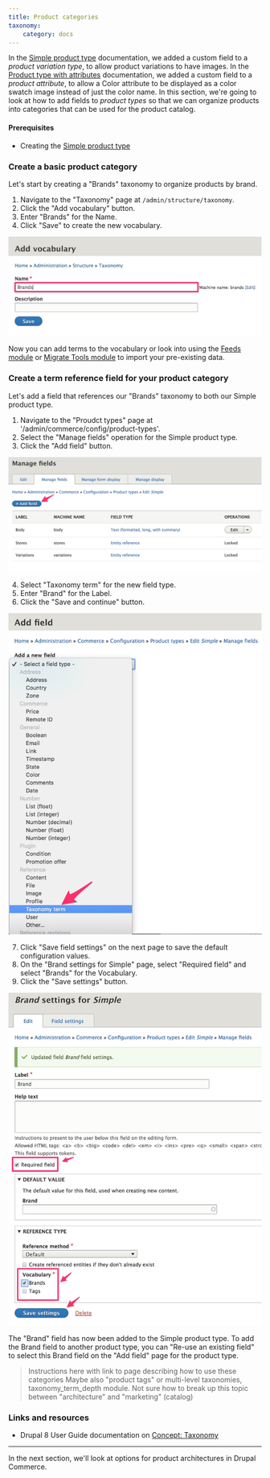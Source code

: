 ```yaml
---
title: Product categories
taxonomy:
    category: docs
---
```


In the [Simple product type](../01.simple-product) documentation, we added a custom field to a *product variation type*, to allow product variations to have images. In the [Product type with attributes](../02.product-attributes) documentation, we added a custom field to a *product attribute*, to allow a Color attribute to be displayed as a color swatch image instead of just the color name. In this section, we're going to look at how to add fields to *product types* so that we can organize products into categories that can be used for the product catalog.

#### Prerequisites
- Creating the [Simple product type](../../02.product-architecture/01.simple-product)

### Create a basic product category

Let's start by creating a "Brands" taxonomy to organize products by brand.

1. Navigate to the "Taxonomy" page at `/admin/structure/taxonomy`.
2. Click the "Add vocabulary" button.
3. Enter "Brands" for the Name.
4. Click "Save" to create the new vocabulary.

![Create Brands vocabulary](../../images/product-categories-ui-1.jpg)

Now you can add terms to the vocabulary or look into using the [Feeds module] or [Migrate Tools module] to import your pre-existing data.

### Create a term reference field for your product category

Let's add a field that references our "Brands" taxonomy to both our Simple product type.

1. Navigate to the "Proudct types" page at '/admin/commerce/config/product-types'.
2. Select the "Manage fields" operation for the Simple product type.
3. Click the "Add field" button.

![Create new field](../../images/product-categories-ui-2.jpg)

4. Select "Taxonomy term" for the new field type.
5. Enter "Brand" for the Label.
6. Click the "Save and continue" button.

![Add taxonomy term field](../../images/product-categories-ui-3.jpg)

7. Click "Save field settings" on the next page to save the default configuration values.
8. On the "Brand settings for Simple" page, select "Required field" and select "Brands" for the Vocabulary.
9. Click the "Save settings" button.

![Brand settings](../../images/product-categories-ui-4.jpg)

The "Brand" field has now been added to the Simple product type. To add the Brand field to another product type, you can "Re-use an existing field" to select this Brand field on the "Add field" page for the product type.


>Instructions here with link to page describing how to use these categories
Maybe also "product tags" or multi-level taxonomies, taxonomy_term_depth module. Not sure how to break up this topic between "architecture" and "marketing" (catalog)

### Links and resources
* Drupal 8 User Guide documentation on [Concept: Taxonomy]


---
In the next section, we'll look at options for product architectures in Drupal Commerce.

[Concept: Taxonomy]: https://www.drupal.org/docs/user_guide/en/structure-taxonomy.html
[Feeds module]: https://www.drupal.org/project/feeds
[Migrate Tools module]: https://www.drupal.org/project/migrate_tools
